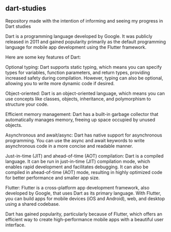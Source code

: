## dart-studies

Repository made with the intention of informing and seeing my progress in Dart studies

Dart is a programming language developed by Google. It was publicly released in 2011 and gained popularity primarily as the default programming language for mobile app development using the Flutter framework.

Here are some key features of Dart:

Optional typing: Dart supports static typing, which means you can specify types for variables, function parameters, and return types, providing increased safety during compilation. However, typing can also be optional, allowing you to write more dynamic code if desired.

Object-oriented: Dart is an object-oriented language, which means you can use concepts like classes, objects, inheritance, and polymorphism to structure your code.

Efficient memory management: Dart has a built-in garbage collector that automatically manages memory, freeing up space occupied by unused objects.

Asynchronous and await/async: Dart has native support for asynchronous programming. You can use the async and await keywords to write asynchronous code in a more concise and readable manner.

Just-in-time (JIT) and ahead-of-time (AOT) compilation: Dart is a compiled language. It can be run in just-in-time (JIT) compilation mode, which enables rapid development and facilitates debugging. It can also be compiled in ahead-of-time (AOT) mode, resulting in highly optimized code for better performance and smaller app size.

Flutter: Flutter is a cross-platform app development framework, also developed by Google, that uses Dart as its primary language. With Flutter, you can build apps for mobile devices (iOS and Android), web, and desktop using a shared codebase.

Dart has gained popularity, particularly because of Flutter, which offers an efficient way to create high-performance mobile apps with a beautiful user interface.